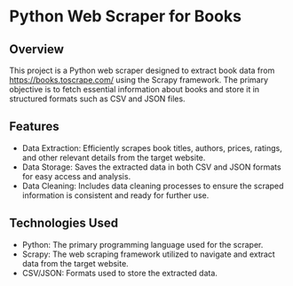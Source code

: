 # Python Web Scraper for Books

## Overview
This project is a Python web scraper designed to extract book data from https://books.toscrape.com/ using the Scrapy framework. The primary objective is to fetch essential information about books and store it in structured formats such as CSV and JSON files.

## Features
* Data Extraction: Efficiently scrapes book titles, authors, prices, ratings, and other relevant details from the target website.
* Data Storage: Saves the extracted data in both CSV and JSON formats for easy access and analysis.
* Data Cleaning: Includes data cleaning processes to ensure the scraped information is consistent and ready for further use.

## Technologies Used
* Python: The primary programming language used for the scraper.
* Scrapy: The web scraping framework utilized to navigate and extract data from the target website.
* CSV/JSON: Formats used to store the extracted data.
